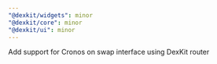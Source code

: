 ```yaml
---
"@dexkit/widgets": minor
"@dexkit/core": minor
"@dexkit/ui": minor
---
```


Add support for Cronos on swap interface using DexKit router
